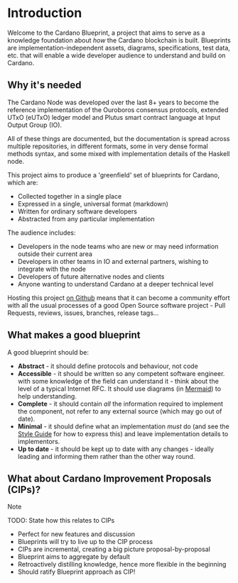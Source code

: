 # Introduction

Welcome to the Cardano Blueprint, a project that aims to serve as a
knowledge foundation about _how_ the Cardano blockchain is
built. Blueprints are implementation-independent assets, diagrams,
specifications, test data, etc. that will enable a wide developer
audience to understand and build on Cardano.

## Why it's needed

The Cardano Node was developed over the last 8+ years to become the
reference implementation of the Ouroboros consensus protocols,
extended UTxO (eUTxO) ledger model and Plutus smart contract language
at Input Output Group (IO).

All of these things are documented, but the documentation is spread across
multiple repositories, in different formats, some in very dense formal
methods syntax, and some mixed with implementation details of the Haskell node.

This project aims to produce a 'greenfield' set of blueprints for Cardano,
which are:

* Collected together in a single place
* Expressed in a single, universal format (markdown)
* Written for ordinary software developers
* Abstracted from any particular implementation

The audience includes:

* Developers in the node teams who are new or may need information
  outside their current area
* Developers in other teams in IO and external partners, wishing to
  integrate with the node
* Developers of future alternative nodes and clients
* Anyone wanting to understand Cardano at a deeper technical level

Hosting this project
[on Github](https://github.com/cardano-scaling/cardano-blueprint) means
that it can become a community effort with all the usual processes of
a good Open Source software project - Pull Requests, reviews, issues,
branches, release tags...

## What makes a good blueprint

A good blueprint should be:

* **Abstract** - it should define protocols and behaviour, not code
* **Accessible** - it should be written so any competent software engineer.
  with some knowledge of the field can understand it - think about the level
  of a typical Internet RFC.  It should use diagrams
  (in [Mermaid](https://mermaid.js.org/)) to help understanding.
* **Complete** - it should contain *all* the information required to implement
  the component, not refer to any external source (which may go out of date).
* **Minimal** - it should define what an implementation *must* do (and see
  the [Style Guide](./styleguide.md) for how to express this) and leave
  implementation details to implementors.
* **Up to date** - it should be kept up to date with any changes - ideally
  leading and informing them rather than the other way round.

## What about Cardano Improvement Proposals (CIPs)?

> [!NOTE]
> TODO: State how this relates to CIPs

- Perfect for new features and discussion
- Blueprints will try to live up to the CIP process
- CIPs are incremental, creating a big picture proposal-by-proposal
- Blueprint aims to aggregate by default
- Retroactively distilling knowledge, hence more flexible in the beginning
- Should ratify Blueprint approach as CIP!
